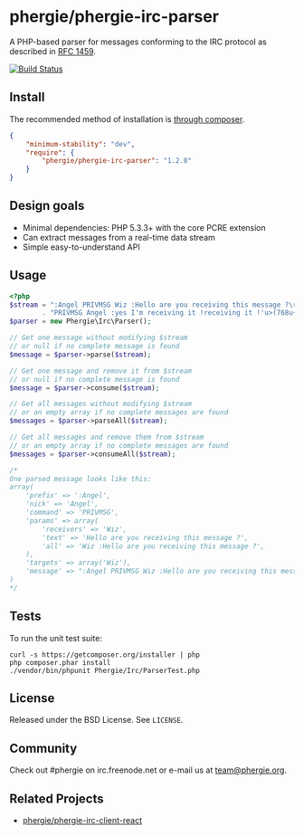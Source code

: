 # phergie/phergie-irc-parser

A PHP-based parser for messages conforming to the IRC protocol as described in [RFC 1459](http://irchelp.org/irchelp/rfc/rfc.html).

[![Build Status](https://secure.travis-ci.org/phergie/phergie-irc-parser.png?branch=master)](http://travis-ci.org/phergie/phergie-irc-parser)

## Install

The recommended method of installation is [through composer](http://getcomposer.org).

```JSON
{
    "minimum-stability": "dev",
    "require": {
        "phergie/phergie-irc-parser": "1.2.0"
    }
}
```

## Design goals

* Minimal dependencies: PHP 5.3.3+ with the core PCRE extension
* Can extract messages from a real-time data stream
* Simple easy-to-understand API

## Usage

```php
<?php
$stream = ":Angel PRIVMSG Wiz :Hello are you receiving this message ?\r\n"
        . "PRIVMSG Angel :yes I'm receiving it !receiving it !'u>(768u+1n) .br\r\n";
$parser = new Phergie\Irc\Parser();

// Get one message without modifying $stream
// or null if no complete message is found
$message = $parser->parse($stream);

// Get one message and remove it from $stream
// or null if no complete message is found
$message = $parser->consume($stream);

// Get all messages without modifying $stream
// or an empty array if no complete messages are found
$messages = $parser->parseAll($stream);

// Get all messages and remove them from $stream
// or an empty array if no complete messages are found
$messages = $parser->consumeAll($stream);

/*
One parsed message looks like this:
array(
    'prefix' => ':Angel',
    'nick' => 'Angel',
    'command' => 'PRIVMSG',
    'params' => array(
        'receivers' => 'Wiz',
        'text' => 'Hello are you receiving this message ?',
        'all' => 'Wiz :Hello are you receiving this message ?',
    ),
    'targets' => array('Wiz'),
    'message' => ":Angel PRIVMSG Wiz :Hello are you receiving this message ?\r\n",
)
*/
```

## Tests

To run the unit test suite:

```
curl -s https://getcomposer.org/installer | php
php composer.phar install
./vendor/bin/phpunit Phergie/Irc/ParserTest.php
```

## License

Released under the BSD License. See `LICENSE`.

## Community

Check out #phergie on irc.freenode.net or e-mail us at [team@phergie.org](mailto:team@phergie.org).

## Related Projects

* [phergie/phergie-irc-client-react](http://github.com/phergie/phergie-irc-client-react)
